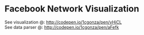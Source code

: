 # Facebook Network Visualization

See visualization @: http://codepen.io/1cgonza/pen/vHiCL  
See data parser @: http://codepen.io/1cgonza/pen/aFefk
